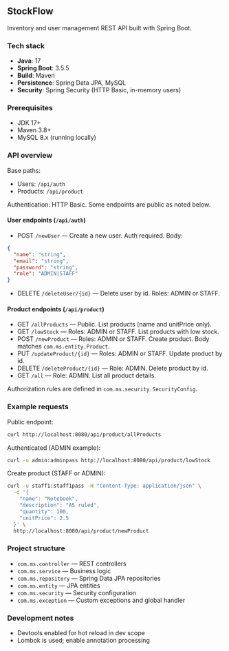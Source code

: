 ## StockFlow

Inventory and user management REST API built with Spring Boot.

### Tech stack
- **Java**: 17
- **Spring Boot**: 3.5.5
- **Build**: Maven
- **Persistence**: Spring Data JPA, MySQL
- **Security**: Spring Security (HTTP Basic, in-memory users)

### Prerequisites
- JDK 17+
- Maven 3.8+
- MySQL 8.x (running locally)

### API overview

Base paths:
- Users: `/api/auth`
- Products: `/api/product`

Authentication: HTTP Basic. Some endpoints are public as noted below.

#### User endpoints (`/api/auth`)
- POST `/newUser` — Create a new user. Auth required. Body:
```json
{
  "name": "string",
  "email": "string",
  "password": "string",
  "role": "ADMIN|STAFF"
}
```
- DELETE `/deleteUser/{id}` — Delete user by id. Roles: ADMIN or STAFF.

#### Product endpoints (`/api/product`)
- GET `/allProducts` — Public. List products (name and unitPrice only).
- GET `/lowStock` — Roles: ADMIN or STAFF. List products with low stock.
- POST `/newProduct` — Roles: ADMIN or STAFF. Create product. Body matches `com.ms.entity.Product`.
- PUT `/updateProduct/{id}` — Roles: ADMIN or STAFF. Update product by id.
- DELETE `/deleteProduct/{id}` — Role: ADMIN. Delete product by id.
- GET `/all` — Role: ADMIN. List all product details.

Authorization rules are defined in `com.ms.security.SecurityConfig`.

### Example requests

Public endpoint:
```bash
curl http://localhost:8080/api/product/allProducts
```

Authenticated (ADMIN example):
```bash
curl -u admin:adminpass http://localhost:8080/api/product/lowStock
```

Create product (STAFF or ADMIN):
```bash
curl -u staff1:staff1pass -H "Content-Type: application/json" \
  -d '{
    "name": "Notebook",
    "description": "A5 ruled",
    "quantity": 100,
    "unitPrice": 2.5
  }' \
  http://localhost:8080/api/product/newProduct
```

### Project structure
- `com.ms.controller` — REST controllers
- `com.ms.service` — Business logic
- `com.ms.repository` — Spring Data JPA repositories
- `com.ms.entity` — JPA entities
- `com.ms.security` — Security configuration
- `com.ms.exception` — Custom exceptions and global handler

### Development notes
- Devtools enabled for hot reload in dev scope
- Lombok is used; enable annotation processing 
